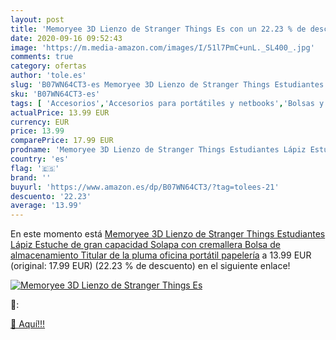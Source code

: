 ```yaml
---
layout: post
title: 'Memoryee 3D Lienzo de Stranger Things Es con un 22.23 % de descuento'
date: 2020-09-16 09:52:43
image: 'https://m.media-amazon.com/images/I/51l7PmC+unL._SL400_.jpg'
comments: true
category: ofertas
author: 'tole.es'
slug: 'B07WN64CT3-es Memoryee 3D Lienzo de Stranger Things Estudiantes Lápiz...'
sku: 'B07WN64CT3-es'
tags: [ 'Accesorios','Accesorios para portátiles y netbooks','Bolsas y fundas para portátiles y netbooks','Bolígrafos, lápices y útiles de escritura','Equipaje','Informática','Mochilas','Mochilas para portátiles y netbooks','Mochilas tipo casual','Oficina y papelería','Rotuladores permanentes','Rotuladores y subrayadores','lápiz', ]
actualPrice: 13.99 EUR
currency: EUR
price: 13.99
comparePrice: 17.99 EUR
prodname: 'Memoryee 3D Lienzo de Stranger Things Estudiantes Lápiz Estuche de gran capacidad Solapa con cremallera Bolsa de almacenamiento Titular de la pluma oficina portátil papelería'
country: 'es'
flag: '🇪🇸'
brand: ''
buyurl: 'https://www.amazon.es/dp/B07WN64CT3/?tag=tolees-21'
descuento: '22.23'
average: '13.99'
---
```


En este momento está [Memoryee 3D Lienzo de Stranger Things Estudiantes Lápiz Estuche de gran capacidad Solapa con cremallera Bolsa de almacenamiento Titular de la pluma oficina portátil papelería](https://www.amazon.es/dp/B07WN64CT3/?tag=tolees-21) a 13.99 EUR (original: 17.99 EUR) (22.23 %  de descuento) en el siguiente enlace!

[![Memoryee 3D Lienzo de Stranger Things Es](https://m.media-amazon.com/images/I/51l7PmC+unL._SL400_.jpg)](https://www.amazon.es/dp/B07WN64CT3/?tag=tolees-21)

🔎:


[🛒 Aquí!!!](https://www.amazon.es/dp/B07WN64CT3/?tag=tolees-21)
